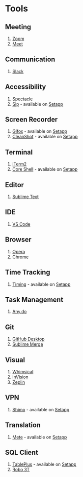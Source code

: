 # Tools

## Meeting

1. [Zoom](https://zoom.us/)
2. [Meet](https://meet.google.com/)

## Communication

1. [Slack](https://slack.com/)

## Accessibility

1. [Spectacle](https://github.com/eczarny/spectacle/)
1. [Sip](https://sipapp.io/) - available on [Setapp]

## Screen Recorder

1. [Gifox](https://gifox.io/) - available on [Setapp]
2. [CleanShot](https://getcleanshot.com/) - available on [Setapp]

## Terminal

1. [iTerm2](https://www.iterm2.com/)
1. [Core Shell](https://coreshell.app/) - available on [Setapp]

## Editor

1. [Sublime Text](https://www.sublimetext.com/)

## IDE

1. [VS Code](https://code.visualstudio.com/)

## Browser

1. [Opera](https://www.opera.com/)
2. [Chrome](https://www.google.com/chrome/)

## Time Tracking

1. [Timing](https://timingapp.com/) - available on [Setapp]

## Task Management

1. [Any.do](https://www.any.do/)

## Git

1. [GitHub Desktop](https://desktop.github.com/)
2. [Sublime Merge](https://www.sublimemerge.com/)

## Visual

1. [Whimsical](https://whimsical.co/)
2. [inVision](https://www.invisionapp.com/)
3. [Zeplin](https://zeplin.io/)

## VPN

1. [Shimo](https://www.shimovpn.com) - available on [Setapp]

## Translation

1. [Mete](https://www.matetranslate.com/) - available on [Setapp]

## SQL Client

1. [TablePlus](https://tableplus.com/) - available on [Setapp]
1. [Robo 3T](https://robomongo.org/)

[Setapp]: https://setapp.com/
